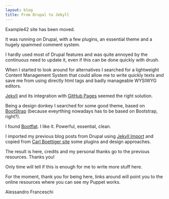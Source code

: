 ```yaml
---
layout: blog
title: From Drupal to Jekyll
---
```


Example42 site has been moved.

It was running on Drupal, with a few plugins, an essential theme and a hugely spammed comment system.

I hardly used most of Drupal features and was quite annoyed by the continuous need to update it, even if this can be done quickly with drush.

When I started to look around for alternatives I searched for a lightweight Content Management System that could allow me to write quickly texts and save me from using directly html tags and badly manageable WYSIWYG editors.

[Jekyll](http://jekyllrb.com/) and its integration with [GitHub Pages](https://pages.github.com/) seemed the right solution. 

Being a design donkey I searched for some good theme, based on [BootStrap](http://getbootstrap.com/) (because eveyrthing nowadays has to be based on Bootstrap, right?).

I found [Bootflat](http://bootflat.github.io/). I like it. Powerful, essential, clean.

I imported my previous blog posts from Drupal using [Jekyll Import](http://import.jekyllrb.com/) and copied from [Carl Boettiger site](http://www.carlboettiger.info/) some plugins and design approaches.

The result is here, credits and my personal thanks go to the previous resources. Thanks you!

Only time will tell if this is enough for me to write more stuff here.

For the moment, thank you for being here, links around will point you to the online resources where you can see my Puppet works.

Alessandro Franceschi